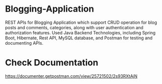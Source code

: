 # Blogging-Application
REST APIs for Blogging Application which support CRUD operation for blog posts and comments, categories, along with user authentication and authorization features. Used Java Backend Technologies, including Spring Boot, Hibernate, Rest API, MySQL database, and Postman for testing and documenting APIs.

# Check Documentation </br>
https://documenter.getpostman.com/view/25721502/2s93RXtAjN
